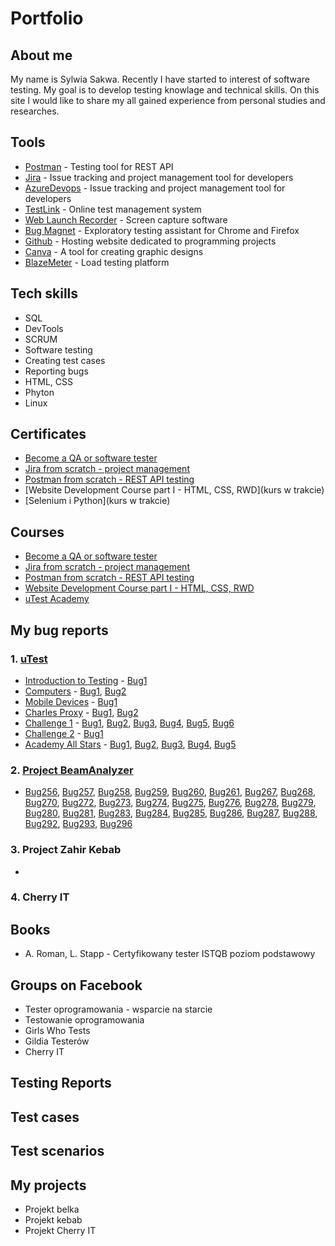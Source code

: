# Portfolio

## About me

My name is Sylwia Sakwa. Recently I have started to interest of software testing. My goal is to develop testing knowlage and technical skills. On this site I would like to share my all gained experience from personal studies and researches.

## Tools
* [Postman](https://www.postman.com) - Testing tool for REST API
* [Jira](https://www.atlassian.com/software/jira0) - Issue tracking and project management tool for developers
* [AzureDevops](https://azure.microsoft.com/pl-pl/products/devops/#overview) - Issue tracking and project management tool for developers
* [TestLink](https://testlink.org/) - Online test management system
* [Web Launch Recorder](https://screencast-o-matic.com/screen-recorder) - Screen capture software
* [Bug Magnet](https://chrome.google.com/webstore/detail/bug-magnet/efhedldbjahpgjcneebmbolkalbhckfi?hl=pl) - Exploratory testing assistant for Chrome and Firefox
* [Github](https://github.com/) - Hosting website dedicated to programming projects
* [Canva](https://www.canva.com/) - A tool for creating graphic designs
* [BlazeMeter](https://www.blazemeter.com/) - Load testing platform

## Tech skills

* SQL
* DevTools
* SCRUM
* Software testing
* Creating test cases
* Reporting bugs
* HTML, CSS
* Phyton
* Linux

## Certificates

* [Become a QA or software tester](https://www.udemy.com/certificate/UC-c2c66487-fa4b-4e97-936d-449274b35055/)
* [Jira from scratch - project management](https://www.udemy.com/certificate/UC-20d54e62-1c30-4e89-afc1-ea4109db748f/)
* [Postman from scratch - REST API testing](https://www.udemy.com/certificate/UC-bd9b4ac1-0f5e-45f9-b028-e682cc4bc1e9/)
* [Website Development Course part I - HTML, CSS, RWD](kurs w trakcie)
* [Selenium i Python](kurs w trakcie)

## Courses

* [Become a QA or software tester](https://www.udemy.com/course/zostan-qa-od-zera/)
* [Jira from scratch - project management](https://www.udemy.com/course/kurs-jira-od-podstaw-zarzadzanie-projektami/)
* [Postman from scratch - REST API testing](https://www.udemy.com/course/postman-od-podstaw-testowanie-rest-api/)
* [Website Development Course part I - HTML, CSS, RWD](https://www.udemy.com/course/od-zera-do-front-end-developera-cz1/)
* [uTest Academy](https://utest.com)

## My bug reports

### 1. [uTest](https://drive.google.com/drive/u/0/folders/1WpumTu7134zbpF_lAPPzTeuv9pAlYLL_)
* [Introduction to Testing](https://drive.google.com/drive/u/0/folders/1qRtKuNh_ZkpcvuJVhAHUMP1UxEXn0lWC) - [Bug1](https://drive.google.com/file/d/1anQlbIaiIZMNCzsq_0_Aaz3dDqRWsBME/view)
* [Computers](https://drive.google.com/drive/u/0/folders/1L3gybyYXGvvzMfIL4HK9-UQL9tV0LtmP) - [Bug1](https://drive.google.com/file/d/1ON_zWC_p0c362YqQr-Dhg_cxtWttUxP2/view?usp=sharing), [Bug2](https://drive.google.com/file/d/1ON_zWC_p0c362YqQr-Dhg_cxtWttUxP2/view?usp=sharing)
* [Mobile Devices](https://drive.google.com/drive/u/0/folders/1lsq30dzI1CQwgSqQ-4LaJK3BrweQ-TQm) - [Bug1](https://drive.google.com/file/d/1f0MYk1zX_R6oyairUI1ZUJLHLC-yLjju/view?usp=share_link)
* [Charles Proxy](https://drive.google.com/drive/u/0/folders/1-IDYIHBXM-4vy_1xYtcRID20FgIjqrVo) - [Bug1](https://drive.google.com/file/d/1tTXmxI4fnAvUsDkd9cUrWV9cmGwYgrZq/view?usp=share_link), [Bug2](https://drive.google.com/file/d/1Tf5dsiI703hAq_OPDJSwA9WZQsuCyI45/view?usp=share_link)
* [Challenge 1](https://drive.google.com/drive/u/0/folders/17xMY9a7ZRA2ClvKe7plYo2f49es6imZE) - [Bug1](https://drive.google.com/file/d/1i2OpIC1iXbjv6KHHvF5rJN0zgAWaOoY-/view?usp=share_link), [Bug2](https://drive.google.com/file/d/1wXFuWq64F7NKyi5WOXjbX_e_UQU42rnU/view?usp=share_link), [Bug3](https://drive.google.com/file/d/1qrgxLTG9E15o29ZaxNnWbpnbk4-Gk181/view?usp=share_link), [Bug4](https://drive.google.com/file/d/1nDtSE_ZciQGoPyraARCDTHKin8GhbvtY/view?usp=share_link), [Bug5](https://drive.google.com/file/d/1dwqFS0KIrQJzl3Z2yXwOxQQn5eg_hTj3/view?usp=share_link), [Bug6](https://drive.google.com/file/d/17GD85grJV9iM6SCK3vZ3JlkHvXxzzZU7/view?usp=share_link)
* [Challenge 2](https://drive.google.com/drive/u/0/folders/1L7jYV64_VBDCbYrOfJFhCNunKbarV4v6) - [Bug1](https://drive.google.com/drive/u/0/folders/1L7jYV64_VBDCbYrOfJFhCNunKbarV4v6)
* [Academy All Stars](https://drive.google.com/drive/u/0/folders/1mebFJ4xMoD5-_EmcSEYpfjn4NxpB7BA9) - [Bug1](https://drive.google.com/file/d/1F5i8VWDimvFtjuHsbdCMDlTpz1pIidXV/view?usp=share_link), [Bug2](https://drive.google.com/file/d/1eLgycJZhYvArOW4Kv5jV7a7VwKakWBiB/view?usp=share_link), [Bug3](https://drive.google.com/file/d/1zLnL8MTAmB6PSQxId29qXqm-eCISmd6o/view?usp=share_link), [Bug4](https://drive.google.com/file/d/1izd4qJeN05EWx4xNq-imvvF9tTxkaWMh/view?usp=share_link), [Bug5](https://drive.google.com/file/d/1N9nW8zJXJ7B2_v8YBjKATXHmJmZhSRsV/view?usp=share_link)

### 2. [Project BeamAnalyzer](https://drive.google.com/drive/u/0/folders/1BqxevPRRwLzgmvQriik_2HbtSRZJMW3L)
* [Bug256](https://drive.google.com/file/d/1vAQwGPPf1Z41eQ2CHw9hCu6Nqnpe_ydm/view?usp=share_link), [Bug257](https://drive.google.com/file/d/109K5qxodWJzSSIqERLFBxvMEUuc12xdC/view?usp=share_link), [Bug258](https://drive.google.com/file/d/1LqbOVkmeqsWdQ40NcdnjZCx6xPC7w9nu/view?usp=share_link), [Bug259](https://drive.google.com/file/d/1blL-lCAe2a4pMT8NWIqAUIvY97sGJQP-/view?usp=share_link), [Bug260](https://drive.google.com/file/d/1-KDZtom0vy25FQK5UxRAZVwybjYGvZ1f/view?usp=share_link), [Bug261](https://drive.google.com/file/d/1SGhTPp8xhO261g39fLONsxn9ZPQSylj2/view?usp=share_link), [Bug267](https://drive.google.com/file/d/1sjpdHeu6xozx2IpndMWBTElDmIx3Dbmj/view?usp=share_link), [Bug268](https://drive.google.com/file/d/1xsHCHkkUYzH_zB0TlJ_EHqC2v_eFSXwJ/view?usp=share_link), [Bug270](https://drive.google.com/file/d/1MPWoQTHyegG0O_pJ3-SmZJeTK9lDifUW/view?usp=share_link), [Bug272](https://drive.google.com/file/d/19R1cRdgVfB-EDxWWkK6r2fpJfuduJ_PY/view?usp=share_link), [Bug273](https://drive.google.com/file/d/1t_ftnnzbNZM5OuPTZfASrq33cMz6Z0ee/view?usp=share_link), [Bug274](https://drive.google.com/file/d/10uo_QORkzxGQwd8tXBwh-DJyOhrt7ZY0/view?usp=share_link), [Bug275](https://drive.google.com/file/d/1zonVHfqWzLTqM2zl4HJop2hE_MxrZuFg/view?usp=share_link), [Bug276](https://drive.google.com/file/d/1o9werJKuCCYbRDx-R7a3FgOlbokm4kYZ/view?usp=share_link), [Bug278](https://drive.google.com/file/d/1h_9r-oRKVKv9mkVF80pjI-ku_jYu85Iu/view?usp=share_link), [Bug279](https://drive.google.com/file/d/1QKXjd7kxHOsUlPTnbGB7g6Q6EfyeFCjt/view?usp=share_link), [Bug280](https://drive.google.com/file/d/1uFb8v959WqWz5jl9wrr9RF57_Bj1f2P2/view?usp=share_link), [Bug281](https://drive.google.com/file/d/1-TIZVH0ZcFkMbPX8sjzgL-w-I-MrJ46N/view?usp=share_link), [Bug283](https://drive.google.com/file/d/15A46pJtvB-hG9S2FYT-J8M7vPuAMp5bN/view?usp=share_link), [Bug284](https://drive.google.com/file/d/1AXuFN263Ifp_xNmDx2A12U4X8yVyLOB3/view?usp=share_link), [Bug285](https://drive.google.com/file/d/1d6ioqtSaZ6NluXaJvIXuwB2oFe2Tkmc1/view?usp=share_link), [Bug286](https://drive.google.com/file/d/1MFrLvlfmzn7Z8_m-sO9j7zwfHk3ERcAz/view?usp=share_link), [Bug287](https://drive.google.com/file/d/183YS_UZI00hXGZWrxvrbPkTxlELCcczi/view?usp=share_link), [Bug288](https://drive.google.com/file/d/1d49j0P5VxCUb7xn3XwxPRM9TtLCkqr5V/view?usp=share_link), [Bug292](https://drive.google.com/file/d/1SthduZKmeskH-uYrdv7BSbwXZ0LXzvgB/view?usp=share_link), [Bug293](https://drive.google.com/file/d/16MOK37MHCxEPIlFgtjeJVRY_btX6Vve9/view?usp=share_link), [Bug296](https://drive.google.com/file/d/1NDBykmQ593mioQmb-scBJYWQoHF711iv/view?usp=share_link)

### 3. Project Zahir Kebab
* 

### 4. Cherry IT


## Books

* A. Roman, L. Stapp - Certyfikowany tester ISTQB poziom podstawowy

## Groups on Facebook

* Tester oprogramowania - wsparcie na starcie
* Testowanie oprogramowania
* Girls Who Tests
* Gildia Testerów
* Cherry IT




## Testing Reports

## Test cases

## Test scenarios

## My projects

* Projekt belka 
* Projekt kebab 
* Projekt Cherry IT 


